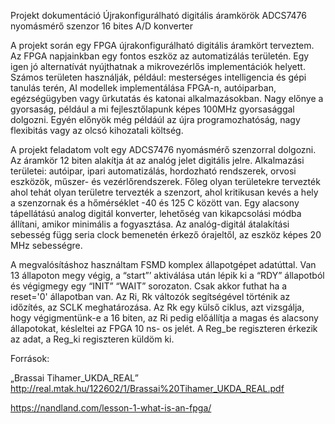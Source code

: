 Projekt dokumentáció
Újrakonfigurálható digitális áramkörök
ADCS7476 nyomásmérő szenzor 16 bites A/D konverter

 A projekt során egy FPGA újrakonfigurálható digitális áramkört terveztem.
 Az FPGA napjainkban egy fontos eszköz az automatizálás területén. Egy igen jó alternatívát nyújthatnak a mikrovezérlős implementációk helyett. Számos területen használják, például: mesterséges intelligencia és gépi tanulás terén, AI modellek implementálása FPGA-n, autóiparban, egézségügyben vagy űrkutatás és katonai alkalmazásokban. Nagy előnye a gyorsaság, például a mi fejlesztőlapunk képes 100MHz gyorsasággal dolgozni. Egyén előnyök még példáúl az újra programozhatóság, nagy flexibitás vagy az olcsó kihozatali költség. 
   
 A projekt feladatom volt egy ADCS7476 nyomásmérő szenzorral dolgozni. Az áramkör 12 biten alakítja át az analóg jelet digitális jelre. Alkalmazási területei: autóipar, ipari automatizálás, hordozható rendszerek, orvosi eszközök, műszer- és vezérlőrendszerek. Főleg olyan területekre tervezték ahol tehát olyan területre tervezték a szenzort, ahol kritikusan kevés a hely a szenzornak és a hőmérséklet -40 és 125 C között van. Egy alacsony tápellátású analog digitál konverter, lehetőség van kikapcsolási módba állítani, amikor minimális a fogyasztása. Az analóg-digitál átalakítási sebesség függ seria clock bemenetén érkező órajeltől, az eszköz képes 20 MHz sebességre. 

  A megvalósításhoz használtam FSMD komplex állapotgépet adatúttal. Van 13 állapoton megy végig, a “start”’ aktiválása után lépik ki a “RDY” állapotból és végigmegy egy “INIT” “WAIT” sorozaton. Csak akkor futhat ha a reset='0' állapotban van. Az Ri, Rk változók segítségével történik az időzítés, az SCLK meghatározása. Az Rk egy külső ciklus, azt vizsgálja, hogy végigmentünk-e a 16 biten, az Ri pedig előállítja a magas és alacsony állapotokat, késleltei az FPGA 10 ns- os jelét.
  A Reg_be regiszteren érkezik az adat, a Reg_ki regiszteren küldöm ki. 


Források:

„Brassai Tihamer_UKDA_REAL”
http://real.mtak.hu/122602/1/Brassai%20Tihamer_UKDA_REAL.pdf

https://nandland.com/lesson-1-what-is-an-fpga/


  

